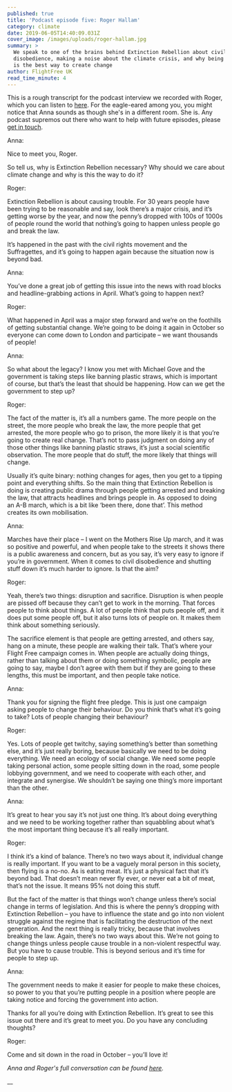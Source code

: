 ```yaml
---
published: true
title: 'Podcast episode five: Roger Hallam'
category: climate
date: 2019-06-05T14:40:09.031Z
cover_image: /images/uploads/roger-hallam.jpg
summary: >
  We speak to one of the brains behind Extinction Rebellion about civil
  disobedience, making a noise about the climate crisis, and why being a rebel
  is the best way to create change
author: FlightFree UK
read_time_minute: 4
---
```

This is a rough transcript for the podcast interview we recorded with Roger, which you can listen to [here](https://soundcloud.com/info-728724237/roger-hallam). For the eagle-eared among you, you might notice that Anna sounds as though she's in a different room. She is. Any podcast supremos out there who want to help with future episodes, please [get in touch](https://www.flightfree.co.uk/contact).

Anna: 

Nice to meet you, Roger.

So tell us, why is Extinction Rebellion necessary? Why should we care about climate change and why is this the way to do it?

Roger:

Extinction Rebellion is about causing trouble. For 30 years people have been trying to be reasonable and say, look there’s a major crisis, and it’s getting worse by the year, and now the penny’s dropped with 100s of 1000s of people round the world that nothing’s going to happen unless people go and break the law. 

It’s happened in the past with the civil rights movement and the Suffragettes, and it’s going to happen again because the situation now is beyond bad.

Anna:

You’ve done a great job of getting this issue into the news with road blocks and headline-grabbing actions in April. What’s going to happen next?

Roger:

What happened in April was a major step forward and we’re on the foothills of getting substantial change. We’re going to be doing it again in October so everyone can come down to London and participate – we want thousands of people! 

Anna:

So what about the legacy? I know you met with Michael Gove and the government is taking steps like banning plastic straws, which is important of course, but that’s the least that should be happening. How can we get the government to step up?

Roger:

The fact of the matter is, it’s all a numbers game. The more people on the street, the more people who break the law, the more people that get arrested, the more people who go to prison, the more likely it is that you’re going to create real change. That’s not to pass judgment on doing any of those other things like banning plastic straws, it’s just a social scientific observation. The more people that do stuff, the more likely that things will change. 

Usually it’s quite binary: nothing changes for ages, then you get to a tipping point and everything shifts. So the main thing that Extinction Rebellion is doing is creating public drama through people getting arrested and breaking the law, that attracts headlines and brings people in. As opposed to doing an A-B march, which is a bit like ‘been there, done that’. This method creates its own mobilisation.

Anna:

Marches have their place – I went on the Mothers Rise Up march, and it was so positive and powerful, and when people take to the streets it shows there is a public awareness and concern, but as you say, it’s very easy to ignore if you’re in government. When it comes to civil disobedience and shutting stuff down it’s much harder to ignore. Is that the aim?

Roger:

Yeah, there’s two things: disruption and sacrifice. Disruption is when people are pissed off because they can’t get to work in the morning. That forces people to think about things. A lot of people think that puts people off, and it does put some people off, but it also turns lots of people on. It makes them think about something seriously. 

The sacrifice element is that people are getting arrested, and others say, hang on a minute, these people are walking their talk. That’s where your Flight Free campaign comes in. When people are actually doing things, rather than talking about them or doing something symbolic, people are going to say, maybe I don’t agree with them but if they are going to these lengths, this must be important, and then people take notice. 

Anna:

Thank you for signing the flight free pledge. This is just one campaign asking people to change their behaviour. Do you think that’s what it’s going to take? Lots of people changing their behaviour?

Roger:

Yes. Lots of people get twitchy, saying something’s better than something else, and it’s just really boring, because basically we need to be doing everything. We need an ecology of social change. We need some people taking personal action, some people sitting down in the road, some people lobbying government, and we need to cooperate with each other, and integrate and synergise. We shouldn’t be saying one thing’s more important than the other. 

Anna:

It’s great to hear you say it’s not just one thing. It’s about doing everything and we need to be working together rather than squabbling about what’s the most important thing because it’s all really important. 

Roger:

I think it’s a kind of balance. There’s no two ways about it, individual change is really important. If you want to be a vaguely moral person in this society, then flying is a no-no. As is eating meat. It’s just a physical fact that it’s beyond bad. That doesn’t mean never fly ever, or never eat a bit of meat, that’s not the issue. It means 95% not doing this stuff. 

But the fact of the matter is that things won’t change unless there’s social change in terms of legislation. And this is where the penny’s dropping with Extinction Rebellion – you have to influence the state and go into non violent struggle against the regime that is facilitating the destruction of the next generation. And the next thing is really tricky, because that involves breaking the law. Again, there’s no two ways about this. We’re not going to change things unless people cause trouble in a non-violent respectful way. But you have to cause trouble. This is beyond serious and it’s time for people to step up. 

Anna:

The government needs to make it easier for people to make these choices, so power to you that you’re putting people in a position where people are taking notice and forcing the government into action. 

Thanks for all you’re doing with Extinction Rebellion. It’s great to see this issue out there and it’s great to meet you. Do you have any concluding thoughts?

Roger:

Come and sit down in the road in October – you’ll love it!

_Anna and Roger's full conversation can be found_ [_here_](https://soundcloud.com/info-728724237/roger-hallam)_._

__
